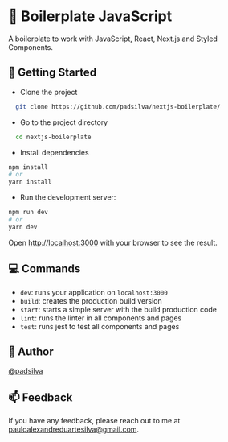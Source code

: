 # :book: Boilerplate JavaScript

A boilerplate to work with JavaScript, React, Next.js and Styled Components.

## :rocket: Getting Started

- Clone the project

```bash
  git clone https://github.com/padsilva/nextjs-boilerplate/
```

- Go to the project directory

```bash
  cd nextjs-boilerplate
```

- Install dependencies

```bash
npm install
# or
yarn install
```

- Run the development server:

```bash
npm run dev
# or
yarn dev
```

Open [http://localhost:3000](http://localhost:3000) with your browser to see the result.

## :computer: Commands

- `dev`: runs your application on `localhost:3000`
- `build`: creates the production build version
- `start`: starts a simple server with the build production code
- `lint`: runs the linter in all components and pages
- `test`: runs jest to test all components and pages

## :construction_worker: Author

[@padsilva](https://www.github.com/padsilva)

## :mailbox: Feedback

If you have any feedback, please reach out to me at pauloalexandreduartesilva@gmail.com.
